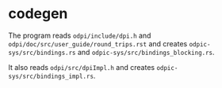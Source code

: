 # codegen

The program reads `odpi/include/dpi.h` and `odpi/doc/src/user_guide/round_trips.rst`
and creates `odpic-sys/src/bindings.rs` and `odpic-sys/src/bindings_blocking.rs`.

It also reads `odpi/src/dpiImpl.h` and creates `odpic-sys/src/bindings_impl.rs`.
